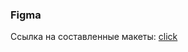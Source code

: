 ### Figma
Ссылка на составленные макеты: [click](https://www.figma.com/file/mkZSo0ewVa2xP0tSr0Z0YL/YaChat?node-id=0%3A1)
